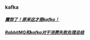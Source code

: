 ### kafka
##### [震惊了！原来这才是kafka！][1]
##### [RabbitMQ和kafka对于消费失败处理总结][2]
[1]: https://www.jianshu.com/p/d3e963ff8b70
[2]: https://www.jianshu.com/p/ec5d9b966f2e